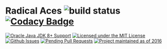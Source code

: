 # Radical Aces ![build status](http://travis-ci.org/HulaSamsquanch/radicalaces.svg) [![Codacy Badge](https://api.codacy.com/project/badge/grade/b8cc7e835d0b4998a1e46671cca8f830)](https://www.codacy.com/app/samsquanchhunter14/radicalaces)
[![Oracle Java JDK 8+ Support](https://img.shields.io/badge/java-JDK_8-ff69b4.svg)](http://www.oracle.com/technetwork/java/javase/downloads/jdk8-downloads-2133151.html)
[![Licensed under the MIT License](https://img.shields.io/badge/license-MIT-blue.svg)](LICENSE.md)
[![Github Issues](http://githubbadges.herokuapp.com/HulaSamsquanch/radicalaces/issues.svg)](https://github.com/HulaSamsquanch/radicalaces/issues)
[![Pending Pull Requests](http://githubbadges.herokuapp.com/HulaSamsquanch/radicalaces/pulls.svg)](https://github.com/HulaSamsquanch/radicalaces/pulls) [![Project maintained as of 2016](https://img.shields.io/maintenance/yes/2016.svg)](https://github.com/HulaSamsquanch/radicalaces/)
